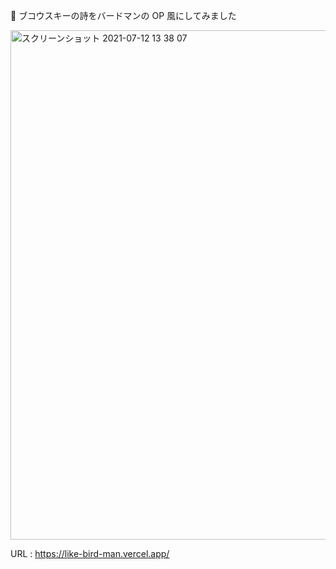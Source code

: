 🐥 ブコウスキーの詩をバードマンの OP 風にしてみました

<img width="815" alt="スクリーンショット 2021-07-12 13 38 07" src="https://user-images.githubusercontent.com/69495387/125231860-795f3380-e316-11eb-989f-f4f27d3d27d2.png">

URL : https://like-bird-man.vercel.app/
